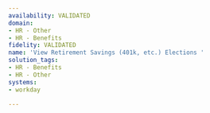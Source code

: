```yaml
---
availability: VALIDATED
domain:
- HR - Other
- HR - Benefits
fidelity: VALIDATED
name: 'View Retirement Savings (401k, etc.) Elections '
solution_tags:
- HR - Benefits
- HR - Other
systems:
- workday

---
```

